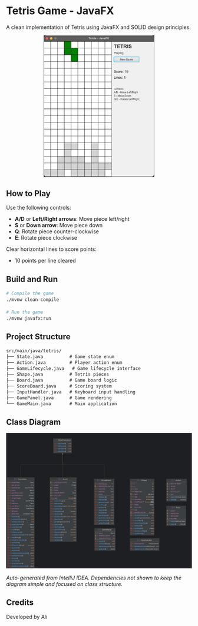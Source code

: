 # Tetris Game - JavaFX

A clean implementation of Tetris using JavaFX and SOLID design principles.

<div align="center">
  <img src="src/main/resources/assets/appss.png" alt="Tetris Game Screenshot" width="300"/>
</div>

## How to Play

Use the following controls:
- **A/D** or **Left/Right arrows**: Move piece left/right
- **S** or **Down arrow**: Move piece down
- **Q**: Rotate piece counter-clockwise
- **E**: Rotate piece clockwise

Clear horizontal lines to score points:
- 10 points per line cleared

## Build and Run

```bash
# Compile the game
./mvnw clean compile

# Run the game
./mvnw javafx:run
```

## Project Structure

```
src/main/java/tetris/
├── State.java          # Game state enum
├── Action.java         # Player action enum  
├── GameLifecycle.java   # Game lifecycle interface
├── Shape.java          # Tetris pieces
├── Board.java          # Game board logic
├── ScoreBoard.java     # Scoring system
├── InputHandler.java   # Keyboard input handling
├── GamePanel.java      # Game rendering
└── GameMain.java       # Main application
```

## Class Diagram

![UML Class Diagram](src/main/resources/assets/UML.png)

*Auto-generated from IntelliJ IDEA. Dependencies not shown to keep the diagram simple and focused on class structure.*

## Credits

Developed by Ali
